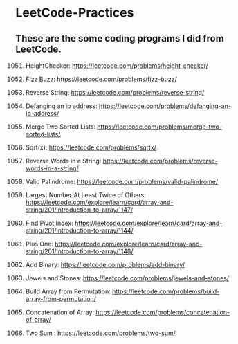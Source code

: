 # LeetCode-Practices

These are the some coding programs I did from LeetCode.
-----------------------------------------------------------------------------------------------------------------------------------------------------------------------------

1051. HeightChecker: https://leetcode.com/problems/height-checker/

412. Fizz Buzz: https://leetcode.com/problems/fizz-buzz/

344. Reverse String: https://leetcode.com/problems/reverse-string/

1108. Defanging an ip address: https://leetcode.com/problems/defanging-an-ip-address/

21. Merge Two Sorted Lists: https://leetcode.com/problems/merge-two-sorted-lists/

69. Sqrt(x): https://leetcode.com/problems/sqrtx/

151. Reverse Words in a String: https://leetcode.com/problems/reverse-words-in-a-string/

125. Valid Palindrome: https://leetcode.com/problems/valid-palindrome/

747. Largest Number At Least Twice of Others: https://leetcode.com/explore/learn/card/array-and-string/201/introduction-to-array/1147/

724. Find Pivot Index: https://leetcode.com/explore/learn/card/array-and-string/201/introduction-to-array/1144/

66. Plus One: https://leetcode.com/explore/learn/card/array-and-string/201/introduction-to-array/1148/

67. Add Binary: https://leetcode.com/problems/add-binary/

771. Jewels and Stones: https://leetcode.com/problems/jewels-and-stones/

1920. Build Array from Permutation: https://leetcode.com/problems/build-array-from-permutation/

1929. Concatenation of Array: https://leetcode.com/problems/concatenation-of-array/

1. Two Sum : https://leetcode.com/problems/two-sum/
